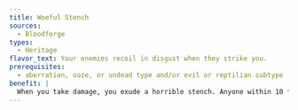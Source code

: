 ```yaml
---
title: Woeful Stench
sources:
  - Bloodforge
types:
  - Heritage
flavor_text: Your enemies recoil in disgust when they strike you.
prerequisites:
  - aberration, ooze, or undead type and/or evil or reptilian subtype
benefit: |
  When you take damage, you exude a horrible stench. Anyone within 10 feet of you must make a Fortitude save (DC 10 + 1/2 your Hit Die + your Constitution modifier) or be sickened for 1 minute. This is a poison effect.
---
```

